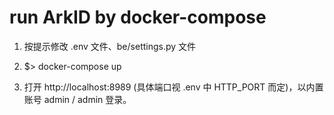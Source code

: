 # run ArkID by docker-compose

1. 按提示修改 .env 文件、be/settings.py 文件

2. $> docker-compose up

3. 打开 http://localhost:8989 (具体端口视 .env 中 HTTP_PORT 而定)，以内置账号 admin / admin 登录。
